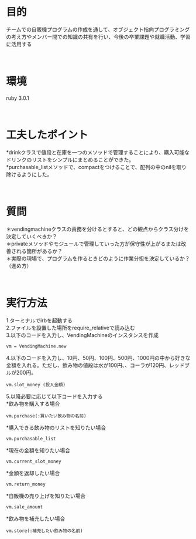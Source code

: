 # 目的
チームでの自販機プログラムの作成を通して、オブジェクト指向プログラミングの考え方やメンバー間での知識の共有を行い、今後の卒業課題や就職活動、学習に活用する　　

<br>

# 環境
ruby 3.0.1

<br>

# 工夫したポイント
*drinkクラスで値段と在庫を一つのメソッドで管理することにより、購入可能なドリンクのリストをシンプルにまとめることができた。  
*purchasable_listメソッドで、compactをつけることで、配列の中のnilを取り除けるようにした。

<br>

# 質問
＊vendingmachineクラスの責務を分けるとすると、どの観点からクラス分けを決定していくべきか？  
＊privateメソッドやモジュールで管理していった方が保守性が上がるまたは改善される箇所があるか？  
＊実際の現場で、プログラムを作るときどのように作業分担を決定しているか？
（進め方）

<br>

# 実行方法
1.ターミナルでirbを起動する  
2.ファイルを設置した場所をrequire_relativeで読み込む  
3.以下のコードを入力し、VendingMachineのインスタンスを作成
```
vm = VendingMachine.new
```
4.以下のコードを入力し、10円、50円、100円、500円、1000円の中から好きな金額を入れる。ただし、飲み物の値段は水が100円、、コーラが120円、レッドブルが200円。
```
vm.slot_money (投入金額)
```

5.以降必要に応じて以下コードを入力する  
*飲み物を購入する場合
```
vm.purchase(:買いたい飲み物の名前)
```  
*購入できる飲み物のリストを知りたい場合
```
vm.purchasable_list
```
*現在の金額を知りたい場合
```
vm.current_slot_money
```
*金額を返却したい場合  
```
vm.return_money
```
*自販機の売り上げを知りたい場合
```
vm.sale_amount
```
*飲み物を補充したい場合
```
vm.store(:補充したい飲み物の名前)
```
